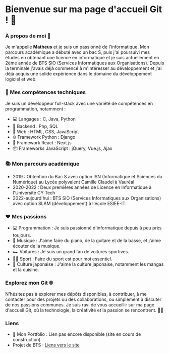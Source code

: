 # Bienvenue sur ma page d'accueil Git ! 👋

### À propos de moi 🚀

Je m'appelle **Matheus** et je suis un passionné de l'informatique. Mon parcours académique a débuté avec 
un bac S, puis j'ai poursuivi mes études en obtenant une licence en informatique et je suis actuellement en 2ème année 
de BTS SIO (Services Informatiques aux Organisations). Depuis la terminale j'avais déjà commencé à m'intéresser au 
développement et j'ai déjà acquis une solide expérience dans le domaine du développement logiciel et web.

### 🔧 Mes compétences techniques

Je suis un développeur full-stack avec une variété de compétences en programmation, notamment :

- 💻 Langages : C, Java, Python
- 💾 Backend : Php, SQL
- 👾 Web : HTML, CSS, JavaScript
- 🌐 Framework Python : Django
- 🚀 Framework React : Next.js
- 📦 Frameworks JavaScript : jQuery, Vue.js, Ajax

### 📚 Mon parcours académique

- 2019 : Obtention du Bac S avec option ISN (Informatique et Sciences du Numérique) au Lycée polyvalent Camille 
Claudel à Vauréal
- 2020-2022 : Deux premières années de Licence en Informatique à l'Université CY Tech
- 2022-aujourd'hui : BTS SIO (Services Informatiques aux Organisations) avec option SLAM (développement) à l'école ESIEE-IT

### ❤ Mes passions

- 💻 Programmation : Je suis passionné d'informatique depuis à peu près toujours.
- 🎵 Musique : J'aime faire du piano, de la guitare et de la basse, et j'aime écouter de la musique.
- 🏎️ Voitures : Je suis un grand fan de voitures sportives.
- 🏋️‍♀️ Sport : Faire du sport est pour moi essentiel.
- 👹 Culture japonaise : J'aime la culture japonaise, notamment les mangas et la cuisine.

### Explorez mon Git 🌐

N'hésitez pas à explorer mes dépôts disponibles, à contribuer, à me contacter pour des projets ou des collaborations, ou simplement 
à discuter de nos passions communes. Je suis ravi de vous accueillir sur ma page d'accueil Git, où la technologie, la 
créativité et la passion se rencontrent. 🚀🌟

### Liens

- 📄 Mon Portfolio : Lien pas encore disponible (site en cours de construction)
- Projet de BTS : [Liens vers le site](https://gamingexplorer.fr)
